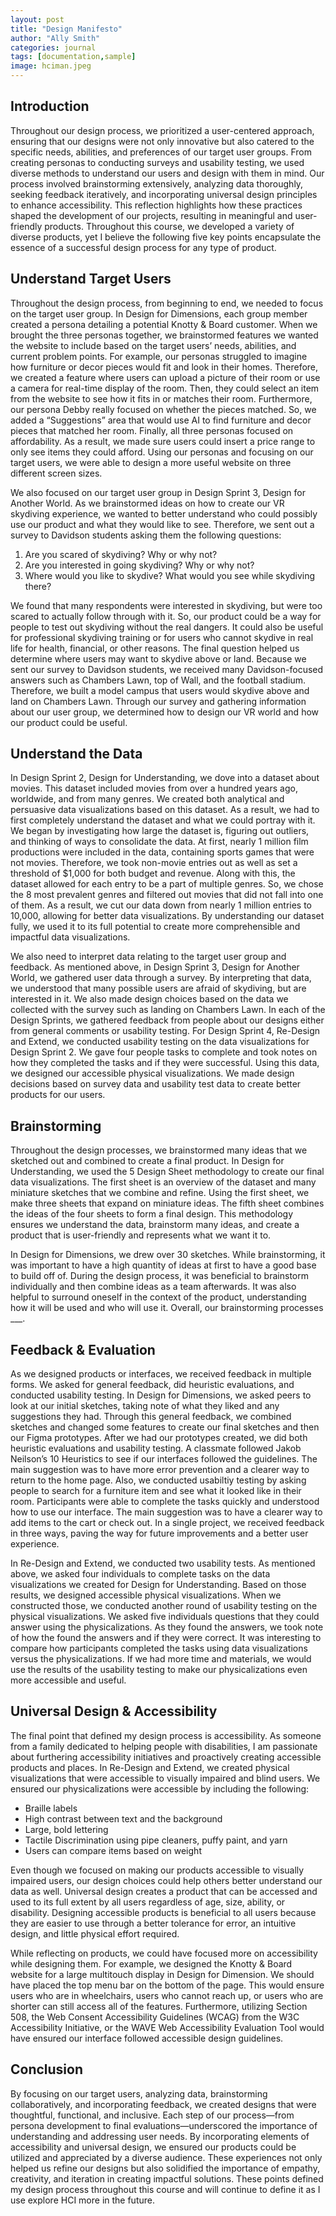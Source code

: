 ```yaml
---
layout: post
title: "Design Manifesto"
author: "Ally Smith"
categories: journal
tags: [documentation,sample]
image: hciman.jpeg
---
```


## Introduction
Throughout our design process, we prioritized a user-centered approach, ensuring that our designs were not only innovative but also catered to the specific needs, abilities, and preferences of our target user groups. From creating personas to conducting surveys and usability testing, we used diverse methods to understand our users and design with them in mind. Our process involved brainstorming extensively, analyzing data thoroughly, seeking feedback iteratively, and incorporating universal design principles to enhance accessibility. This reflection highlights how these practices shaped the development of our projects, resulting in meaningful and user-friendly products. Throughout this course, we developed a variety of diverse products, yet I believe the following five key points encapsulate the essence of a successful design process for any type of product.

## Understand Target Users
Throughout the design process, from beginning to end, we needed to focus on the target user group. In Design for Dimensions, each group member created a persona detailing a potential Knotty & Board customer. When we brought the three personas together, we brainstormed features we wanted the website to include based on the target users’ needs, abilities, and current problem points. For example, our personas struggled to imagine how furniture or decor pieces would fit and look in their homes. Therefore, we created a feature where users can upload a picture of their room or use a camera for real-time display of the room. Then, they could select an item from the website to see how it fits in or matches their room. Furthermore, our persona Debby really focused on whether the pieces matched. So, we added a “Suggestions” area that would use AI to find furniture and decor pieces that matched her room. Finally, all three personas focused on affordability. As a result, we made sure users could insert a price range to only see items they could afford. Using our personas and focusing on our target users, we were able to design a more useful website on three different screen sizes. 

We also focused on our target user group in Design Sprint 3, Design for Another World. As we brainstormed ideas on how to create our VR skydiving experience, we wanted to better understand who could possibly use our product and what they would like to see. Therefore, we sent out a survey to Davidson students asking them the following questions: 
1. Are you scared of skydiving? Why or why not?
2. Are you interested in going skydiving? Why or why not?
3. Where would you like to skydive? What would you see while skydiving there?

We found that many respondents were interested in skydiving, but were too scared to actually follow through with it. So, our product could be a way for people to test out skydiving without the real dangers. It could also be useful for professional skydiving training or for users who cannot skydive in real life for health, financial, or other reasons. The final question helped us determine where users may want to skydive above or land. Because we sent our survey to Davidson students, we received many Davidson-focused answers such as Chambers Lawn, top of Wall, and the football stadium. Therefore, we built a model campus that users would skydive above and land on Chambers Lawn. Through our survey and gathering information about our user group, we determined how to design our VR world and how our product could be useful.

## Understand the Data
In Design Sprint 2, Design for Understanding, we dove into a dataset about movies. This dataset included movies from over a hundred years ago, worldwide, and from many genres. We created both analytical and persuasive data visualizations based on this dataset. As a result, we had to first completely understand the dataset and what we could portray with it. We began by investigating how large the dataset is, figuring out outliers, and thinking of ways to consolidate the data. At first, nearly 1 million film productions were included in the data, containing sports games that were not movies. Therefore, we took non-movie entries out as well as set a threshold of $1,000 for both budget and revenue. Along with this, the dataset allowed for each entry to be a part of multiple genres. So, we chose the 8 most prevalent genres and filtered out movies that did not fall into one of them. As a result, we cut our data down from nearly 1 million entries to 10,000, allowing for better data visualizations. By understanding our dataset fully, we used it to its full potential to create more comprehensible and impactful data visualizations.

We also need to interpret data relating to the target user group and feedback. As mentioned above, in Design Sprint 3, Design for Another World, we gathered user data through a survey. By interpreting that data, we understood that many possible users are afraid of skydiving, but are interested in it. We also made design choices based on the data we collected with the survey such as landing on Chambers Lawn. In each of the Design Sprints, we gathered feedback from people about our designs either from general comments or usability testing. For Design Sprint 4, Re-Design and Extend, we conducted usability testing on the data visualizations for Design Sprint 2. We gave four people tasks to complete and took notes on how they completed the tasks and if they were successful. Using this data, we designed our accessible physical visualizations. We made design decisions based on survey data and usability test data to create better products for our users.

## Brainstorming
Throughout the design processes, we brainstormed many ideas that we sketched out and combined to create a final product. In Design for Understanding, we used the 5 Design Sheet methodology to create our final data visualizations. The first sheet is an overview of the dataset and many miniature sketches that we combine and refine. Using the first sheet, we make three sheets that expand on miniature ideas. The fifth sheet combines the ideas of the four sheets to form a final design. This methodology ensures we understand the data, brainstorm many ideas, and create a product that is user-friendly and represents what we want it to. 

In Design for Dimensions, we drew over 30 sketches. While brainstorming, it was important to have a high quantity of ideas at first to have a good base to build off of. During the design process, it was beneficial to brainstorm individually and then combine ideas as a team afterwards. It was also helpful to surround oneself in the context of the product, understanding how it will be used and who will use it. Overall, our brainstorming processes ___. 

## Feedback & Evaluation
As we designed products or interfaces, we received feedback in multiple forms. We asked for general feedback, did heuristic evaluations, and conducted usability testing. In Design for Dimensions, we asked peers to look at our initial sketches, taking note of what they liked and any suggestions they had. Through this general feedback, we combined sketches and changed some features to create our final sketches and then our Figma prototypes. After we had our prototypes created, we did both heuristic evaluations and usability testing. A classmate followed Jakob Neilson’s 10 Heuristics to see if our interfaces followed the guidelines. The main suggestion was to have more error prevention and a clearer way to return to the home page. Also, we conducted usabiltiy testing by asking people to search for a furniture item and see what it looked like in their room. Participants were able to complete the tasks quickly and understood how to use our interface. The main suggestion was to have a clearer way to add items to the cart or check out. In a single project, we received feedback in three ways, paving the way for future improvements and a better user experience. 
	
In Re-Design and Extend, we conducted two usability tests. As mentioned above, we asked four individuals to complete tasks on the data visualizations we created for Design for Understanding. Based on those results, we designed accessible physical visualizations. When we constructed those, we conducted another round of usability testing on the physical visualizations. We asked five individuals questions that they could answer using the physicalizations. As they found the answers, we took note of how the found the answers and if they were correct. It was interesting to compare how participants completed the tasks using data visualizations versus the physicalizations. If we had more time and materials, we would use the results of the usability testing to make our physicalizations even more accessible and useful.

## Universal Design & Accessibility
The final point that defined my design process is accessibility. As someone from a family dedicated to helping people with disabilities, I am passionate about furthering accessibility initiatives and proactively creating accessible products and places. In Re-Design and Extend, we created physical visualizations that were accessible to visually impaired and blind users. We ensured our physicalizations were accessible by including the following:
* Braille labels
* High contrast between text and the background
* Large, bold lettering
* Tactile Discrimination using pipe cleaners, puffy paint, and yarn
* Users can compare items based on weight
	
Even though we focused on making our products accessible to visually impaired users, our design choices could help others better understand our data as well. Universal design creates a product that can be accessed and used to its full extent by all users regardless of age, size, ability, or disability. Designing accessible products is beneficial to all users because they are easier to use through a better tolerance for error, an intuitive design, and little physical effort required. 
	
While reflecting on products, we could have focused more on accessibility while designing them. For example, we designed the Knotty & Board website for a large multitouch display in Design for Dimension. We should have placed the top menu bar on the bottom of the page. This would ensure users who are in wheelchairs, users who cannot reach up, or users who are shorter can still access all of the features. Furthermore, utilizing Section 508, the Web Consent Accessibility Guidelines (WCAG) from the W3C Accessibility Initiative, or the WAVE Web Accessibility Evaluation Tool would have ensured our interface followed accessible design guidelines.

## Conclusion
By focusing on our target users, analyzing data, brainstorming collaboratively, and incorporating feedback, we created designs that were thoughtful, functional, and inclusive. Each step of our process—from persona development to final evaluations—underscored the importance of understanding and addressing user needs. By incorporating elements of accessibility and universal design, we ensured our products could be utilized and appreciated by a diverse audience. These experiences not only helped us refine our designs but also solidified the importance of empathy, creativity, and iteration in creating impactful solutions. These points defined my design process throughout this course and will continue to define it as I use explore HCI more in the future. 
